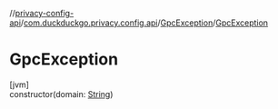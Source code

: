 //[privacy-config-api](../../../index.md)/[com.duckduckgo.privacy.config.api](../index.md)/[GpcException](index.md)/[GpcException](-gpc-exception.md)

# GpcException

[jvm]\
constructor(domain: [String](https://kotlinlang.org/api/latest/jvm/stdlib/kotlin/-string/index.html))
